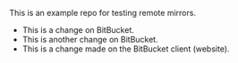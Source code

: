 This is an example repo for testing remote mirrors.

- This is a change on BitBucket.
- This is another change on BitBucket.
- This is a change made on the BitBucket client (website).
